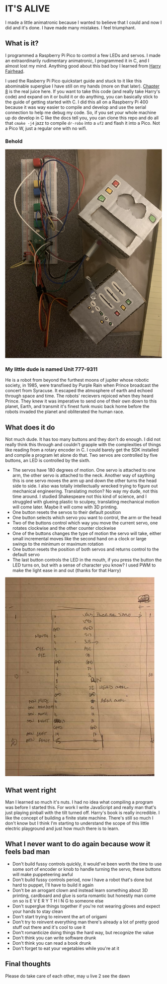# IT'S ALIVE

I made a little animatronic because I wanted to believe that I could and now I did and it's done. I have made many mistakes. I feel triumphant.

## What is it?

I programmed a Raspberry Pi Pico to control a few LEDs and servos. I made an extraordinarily rudimentary animatronic, I programmed it in C, and I almost lost my mind.
Anything good about this bad boy I learned from [Harry Fairhead](https://iopress.info/index.php/author-s-pages/harry-fairhead). 

I used the Rasberry Pi Pico quickstart guide and stuck to it like this abominable superglue I have still on my hands (more on that later). [Chapter 8](https://datasheets.raspberrypi.com/pico/getting-started-with-pico.pdf?_gl=1*thq7f3*_ga*OTc0Mjc3MTU0LjE3MDk0MDM0MjU.*_ga_22FD70LWDS*MTcxMjI4NzQ2Ny4xLjEuMTcxMjI4NzUzMy4wLjAuMA..) is the real juice here. If you want to take this code (and really take Harry's code) and expand on it or build it or do anything, you can basically stick to the guide of getting started with C. I did this all on a Raspberry Pi 400 because it was way easier to compile and develop and use the serial connection to help me debug my code. So, if you set your whole machine up do develop in C like the docs tell you, you can clone this repo and do all that `cmake -j4` jazz to compile `dr-robo` into a `uf2` and flash it into a Pico. Not a Pico W, just a regular one with no wifi.

### Behold
![an amazing robot](./amazing_robot.jpg)

### My little dude is named Unit 777-9311
He is a robot from beyond the furthest moons of jupiter whose robotic society, in 1985, were transfixed by Purple Rain when Prince broadcast the concert from Syracuse.
It escaped the atmosphere of earth and echoed through space and time. The robots' recievers rejoiced when they heard Prince. They knew it was imperative to send one of 
their own down to this planet, Earth, and transmit it's finest funk music back home before the robots invaded the planet and obliterated the human race.

## What does it do

Not much dude. It has too many buttons and they don't do enough. I did not really think this through and couldn't grapple with the complexities of things like reading from a
rotary encoder in C. I could barely get the SDK installed and compile a program let alone do that. Two servos are controlled by five buttons, an LED is controlled by the sixth.

- The servos have 180 degrees of motion. One servo is attached to one arm, the other servo is attached to the neck. Another way of saything this is one servo moves the arm up and down the other turns the head side to side. I also was totally intellectually wrecked trying to figure out mechanical engineering. Translating motion? No way my dude, not this time around. I studied Shakespeare not this kind of science, and I struggled with glueing plastic to sculpey, translating mechanical motion will come later. Maybe it will come with 3D printing. 
- One button resets the servos to their default position
- One button selects which servo you want to control, the arm or the head
- Two of the buttons control which way you move the current servo, one rotates clockwise and the other counter clockwise
- One of the buttons changes the type of motion the servo will take, either small incremental moves like the second hand on a clock or large swings to the minimum or maximum rotation
- One button resets the position of both servos and returns control to the default servo
- The last button controls the LED in the mouth, if you press the button the LED turns on, but with a sense of character you know? I used PWM to make the light ease in and out (thanks for that Harry)

![an amazing diagram](./amazing_diagram.jpg)

## What went right

Man I learned so much it's nuts. I had no idea what compiling a program was before I started this. For work I write JavaScript and really man that's just playing pinball with the tilt turned off. Harry's book is really incredible. I like the concept of building a finite state machine. There's still so much I don't know but I think I'm starting to understand the scope of this little electric playground and just how much there is to learn.

## What I never want to do again because wow it feels bad man

- Don't build fussy controls quickly, it would've been worth the time to use some sort of encoder or knob to handle turning the servo, these buttons will make puppeteering awful
- Don't build fussy controls period, now I have a robot that's done but hard to puppet, I'll have to build it again
- Don't be an arrogant clown and instead learn something about 3D printing, cardboard and glue is sorta romantic but honestly man come on so is E V E R Y T H I N G to someone else
- Don't superglue things together if you're not wearing gloves and expect your hands to stay clean
- Don't start trying to reinvent the art of origami
- Don't try to reinvent everything man there's already a lot of pretty good stuff out there and it's cool to use it
- Don't romanticize doing things the hard way, but recognize the value
- Don't think you can write software drunk
- Don't think you can read a book drunk
- Don't forget to eat your vegetables while you're at it


## Final thoughts
Please do take care of each other, may u live 2 see the dawn